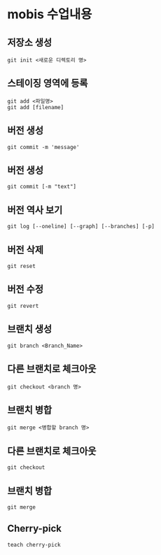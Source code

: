 # mobis 수업내용

## 저장소 생성
	git init <새로운 디렉토리 명>

## 스테이징 영역에 등록
	git add <파일명>
	git add [filename]

## 버전 생성
	git commit -m 'message'

## 버전 생성
	git commit [-m "text"]

## 버전 역사 보기
	git log [--oneline] [--graph] [--branches] [-p]

## 버전 삭제
	git reset

## 버전 수정
	git revert

## 브랜치 생성 
	git branch <Branch_Name>

## 다른 브랜치로 체크아웃
	git checkout <branch 명>

## 브랜치 병합
	git merge <병합할 branch 명>

## 다른 브랜치로 체크아웃
	git checkout

## 브랜치 병합
	git merge

## Cherry-pick
	teach cherry-pick

